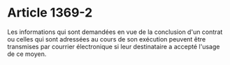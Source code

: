 # Article 1369-2

Les informations qui sont demandées en vue de la conclusion d'un contrat ou celles qui sont adressées au cours de son exécution peuvent être transmises par courrier électronique si leur destinataire a accepté l'usage de ce moyen.